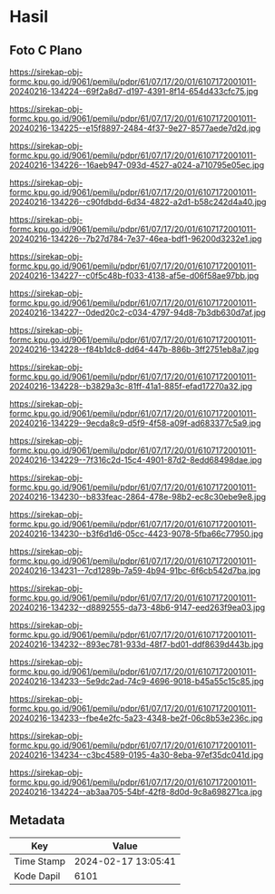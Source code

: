 # Hasil

## Foto C Plano

https://sirekap-obj-formc.kpu.go.id/9061/pemilu/pdpr/61/07/17/20/01/6107172001011-20240216-134224--69f2a8d7-d197-4391-8f14-654d433cfc75.jpg

https://sirekap-obj-formc.kpu.go.id/9061/pemilu/pdpr/61/07/17/20/01/6107172001011-20240216-134225--e15f8897-2484-4f37-9e27-8577aede7d2d.jpg

https://sirekap-obj-formc.kpu.go.id/9061/pemilu/pdpr/61/07/17/20/01/6107172001011-20240216-134226--16aeb947-093d-4527-a024-a710795e05ec.jpg

https://sirekap-obj-formc.kpu.go.id/9061/pemilu/pdpr/61/07/17/20/01/6107172001011-20240216-134226--c90fdbdd-6d34-4822-a2d1-b58c242d4a40.jpg

https://sirekap-obj-formc.kpu.go.id/9061/pemilu/pdpr/61/07/17/20/01/6107172001011-20240216-134226--7b27d784-7e37-46ea-bdf1-96200d3232e1.jpg

https://sirekap-obj-formc.kpu.go.id/9061/pemilu/pdpr/61/07/17/20/01/6107172001011-20240216-134227--c0f5c48b-f033-4138-af5e-d06f58ae97bb.jpg

https://sirekap-obj-formc.kpu.go.id/9061/pemilu/pdpr/61/07/17/20/01/6107172001011-20240216-134227--0ded20c2-c034-4797-94d8-7b3db630d7af.jpg

https://sirekap-obj-formc.kpu.go.id/9061/pemilu/pdpr/61/07/17/20/01/6107172001011-20240216-134228--f84b1dc8-dd64-447b-886b-3ff2751eb8a7.jpg

https://sirekap-obj-formc.kpu.go.id/9061/pemilu/pdpr/61/07/17/20/01/6107172001011-20240216-134228--b3829a3c-81ff-41a1-885f-efad17270a32.jpg

https://sirekap-obj-formc.kpu.go.id/9061/pemilu/pdpr/61/07/17/20/01/6107172001011-20240216-134229--9ecda8c9-d5f9-4f58-a09f-ad683377c5a9.jpg

https://sirekap-obj-formc.kpu.go.id/9061/pemilu/pdpr/61/07/17/20/01/6107172001011-20240216-134229--7f316c2d-15c4-4901-87d2-8edd68498dae.jpg

https://sirekap-obj-formc.kpu.go.id/9061/pemilu/pdpr/61/07/17/20/01/6107172001011-20240216-134230--b833feac-2864-478e-98b2-ec8c30ebe9e8.jpg

https://sirekap-obj-formc.kpu.go.id/9061/pemilu/pdpr/61/07/17/20/01/6107172001011-20240216-134230--b3f6d1d6-05cc-4423-9078-5fba66c77950.jpg

https://sirekap-obj-formc.kpu.go.id/9061/pemilu/pdpr/61/07/17/20/01/6107172001011-20240216-134231--7cd1289b-7a59-4b94-91bc-6f6cb542d7ba.jpg

https://sirekap-obj-formc.kpu.go.id/9061/pemilu/pdpr/61/07/17/20/01/6107172001011-20240216-134232--d8892555-da73-48b6-9147-eed263f9ea03.jpg

https://sirekap-obj-formc.kpu.go.id/9061/pemilu/pdpr/61/07/17/20/01/6107172001011-20240216-134232--893ec781-933d-48f7-bd01-ddf8639d443b.jpg

https://sirekap-obj-formc.kpu.go.id/9061/pemilu/pdpr/61/07/17/20/01/6107172001011-20240216-134233--5e9dc2ad-74c9-4696-9018-b45a55c15c85.jpg

https://sirekap-obj-formc.kpu.go.id/9061/pemilu/pdpr/61/07/17/20/01/6107172001011-20240216-134233--fbe4e2fc-5a23-4348-be2f-06c8b53e236c.jpg

https://sirekap-obj-formc.kpu.go.id/9061/pemilu/pdpr/61/07/17/20/01/6107172001011-20240216-134234--c3bc4589-0195-4a30-8eba-97ef35dc041d.jpg

https://sirekap-obj-formc.kpu.go.id/9061/pemilu/pdpr/61/07/17/20/01/6107172001011-20240216-134224--ab3aa705-54bf-42f8-8d0d-9c8a698271ca.jpg


## Metadata

| Key        | Value               |
| ---------- | ------------------- |
| Time Stamp | 2024-02-17 13:05:41 |
| Kode Dapil | 6101                |



